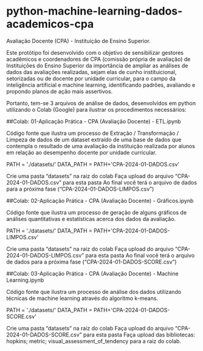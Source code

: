 # python-machine-learning-dados-academicos-cpa
Avaliação Docente (CPA) - Instituição de Ensino Superior. 

Este protótipo foi desenvolvido com o objetivo de sensibilizar gestores acadêmicos e coordenadores de CPA (comissão própria de avaliação) de Instituições do Ensino Superior da importância de ampliar as análises de dados das avaliações realizadas, sejam elas de cunho instituicional, setorizadas ou de docente por unidade curricular, para o campo da inteligência artificial e machine learning, identificando padrões, avaliando e propondo planos de ação mais assertivos.

Portanto, tem-se 3 arquivos de análise de dados, desenvolvidos em python utilizando o Colab (Google) para ilustrar os procedimentos necessários:

##Colab: 01-Aplicação Prática - CPA (Avaliação Docente) - ETL.ipynb

Código fonte que ilustra um processo de Extração / Transformação / Limpeza de dados de um dataset extraído de uma base de dados que contempla o resultado de uma avaliação da instituição realizada por alunos em relação ao desempenho docente por unidade curricular.

PATH = './datasets/'
DATA_PATH = PATH+'CPA-2024-01-DADOS.csv'

Crie uma pasta “datasets” na raiz do colab
Faça upload do arquivo “CPA-2024-01-DADOS.csv” para esta pasta
Ao final você terá o arquivo de dados para a próxima fase (“CPA-2024-01-DADOS-LIMPOS.csv”)


##Colab: 02-Aplicação Prática - CPA (Avaliação Docente) - Gráficos.ipynb

Código fonte que ilustra um processo de geração de alguns gráficos de análises quantitativas e estatísticas acerca dos dados da avaliação.

PATH = './datasets/'
DATA_PATH = PATH+'CPA-2024-01-DADOS-LIMPOS.csv'


Crie uma pasta “datasets” na raiz do colab
Faça upload do arquivo “CPA-2024-01-DADOS-LIMPOS.csv” para esta pasta
Ao final você terá o arquivo de dados para a próxima fase (“CPA-2024-01-DADOS-SCORE.csv”)


##Colab: 03-Aplicação Prática - CPA (Avaliação Docente) - Machine Learning.ipynb

Código fonte que ilustra um processo de análise dos dados utilizando técnicas de machine learning através do algoritmo k-means.

PATH = './datasets/'
DATA_PATH = PATH+'CPA-2024-01-DADOS-SCORE.csv'

Crie uma pasta “datasets” na raiz do colab
Faça upload do arquivo “CPA-2024-01-DADOS-SCORE.csv” para esta pasta
Faça upload das bibliotecas: hopkins; metric; visual_assessment_of_tendency para a raiz do colab.
